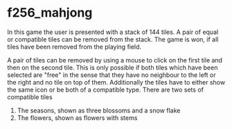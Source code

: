 # f256_mahjong

In this game the user is presented with a stack of 144 tiles. A pair of equal or compatible tiles can be removed
from the stack. The game is won, if all tiles have been removed from the playing field. 

A pair of tiles can be removed by using a mouse to click on the first tile and then on the second tile. This is only 
possible if both tiles which have been selected are "free" in the sense that they have no neighbour to the left or 
the right and no tile on top of them. Additionally the tiles have to either show the same icon or be both of a 
compatible type. There are two sets of compatible tiles

1. The seasons, shown as three blossoms and a snow flake
2. The flowers, shown as flowers with stems

